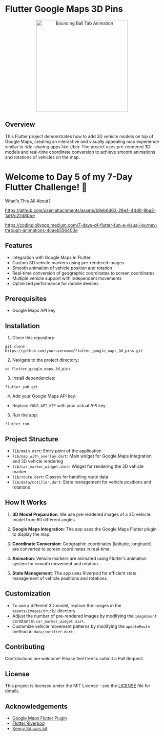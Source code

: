 # Flutter Google Maps 3D Pins

<p align="center">
  <img src="https://i.giphy.com/media/v1.Y2lkPTc5MGI3NjExaGhnOGJjNHc1dm1uMjdpaDJrdnJjZWY2OTVxcjg1amJlcG04MWx3MyZlcD12MV9pbnRlcm5hbF9naWZfYnlfaWQmY3Q9Zw/KJWtNdFPrDYPrfXFer/giphy.gif" alt="Bouncing Ball Tab Animation" width="300">
</p>

## Overview

This Flutter project demonstrates how to add 3D vehicle models on top of Google Maps, creating an interactive and visually appealing map experience similar to ride-sharing apps like Uber. The project uses pre-rendered 3D models and real-time coordinate conversion to achieve smooth animations and rotations of vehicles on the map.

# Welcome to Day 5 of my 7-Day Flutter Challenge! 🚀
What's This All About?


https://github.com/user-attachments/assets/b9eb6d63-28e4-44d0-9ba2-1a97c22d80be


https://codinglollypop.medium.com/7-days-of-flutter-fun-a-visual-journey-through-animations-4caeb556403e

## Features

- Integration with Google Maps in Flutter
- Custom 3D vehicle markers using pre-rendered images
- Smooth animation of vehicle position and rotation
- Real-time conversion of geographic coordinates to screen coordinates
- Multiple vehicle support with independent movements
- Optimized performance for mobile devices

## Prerequisites

- Google Maps API key

## Installation

1. Clone this repository:

```git clone https://github.com/yourusername/flutter_google_maps_3d_pins.git```

2. Navigate to the project directory:

```cd flutter_google_maps_3d_pins```

3. Install dependencies:

```flutter pub get```

4. Add your Google Maps API key:
- Replace `YOUR_API_KEY` with your actual API key

5. Run the app:

```flutter run```

## Project Structure

- `lib/main.dart`: Entry point of the application
- `lib/map_with_overlay.dart`: Main widget for Google Maps integration and 3D vehicle rendering
- `lib/car_marker_widget.dart`: Widget for rendering the 3D vehicle marker
- `lib/route.dart`: Classes for handling route data
- `lib/data/notifier.dart`: State management for vehicle positions and rotations

## How It Works

1. **3D Model Preparation**: We use pre-rendered images of a 3D vehicle model from 60 different angles.

2. **Google Maps Integration**: The app uses the Google Maps Flutter plugin to display the map.

3. **Coordinate Conversion**: Geographic coordinates (latitude, longitude) are converted to screen coordinates in real-time.

4. **Animation**: Vehicle markers are animated using Flutter's animation system for smooth movement and rotation.

5. **State Management**: The app uses Riverpod for efficient state management of vehicle positions and rotations.

## Customization

- To use a different 3D model, replace the images in the `assets/images/truck/` directory.
- Adjust the number of pre-rendered images by modifying the `imageCount` constant in `car_marker_widget.dart`.
- Customize vehicle movement patterns by modifying the `updateRoute` method in `data/notifier.dart`.

## Contributing

Contributions are welcome! Please feel free to submit a Pull Request.

## License

This project is licensed under the MIT License - see the [LICENSE](LICENSE) file for details.

## Acknowledgements

- [Google Maps Flutter Plugin](https://pub.dev/packages/google_maps_flutter)
- [Flutter Riverpod](https://pub.dev/packages/flutter_riverpod)
- [Kenny 3d cars kit](https://opengameart.org/content/car-kit)
